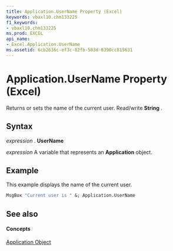 ```yaml
---
title: Application.UserName Property (Excel)
keywords: vbaxl10.chm133225
f1_keywords:
- vbaxl10.chm133225
ms.prod: EXCEL
api_name:
- Excel.Application.UserName
ms.assetid: 6cb2636c-ef3c-82fb-583d-8390cc815631
---
```



# Application.UserName Property (Excel)

Returns or sets the name of the current user. Read/write  **String** .


## Syntax

 _expression_ . **UserName**

 _expression_ A variable that represents an **Application** object.


## Example

This example displays the name of the current user.


```vb
MsgBox "Current user is " &; Application.UserName
```


## See also


#### Concepts


[Application Object](application-object-excel.md)

